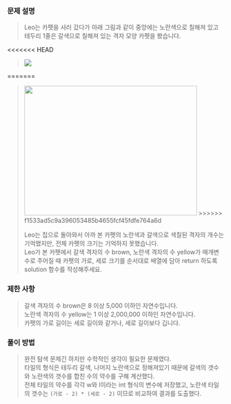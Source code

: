 ### 문제 설명

> Leo는 카펫을 사러 갔다가 아래 그림과 같이 중앙에는 노란색으로 칠해져 있고 테두리 1줄은 갈색으로 칠해져 있는 격자 모양 카펫을 봤습니다.
>
<<<<<<< HEAD
> <img src = "https://grepp-programmers.s3.ap-northeast-2.amazonaws.com/files/production/b1ebb809-f333-4df2-bc81-02682900dc2d/carpet.png">
=======
> <img src = "https://grepp-programmers.s3.ap-northeast-2.amazonaws.com/files/production/b1ebb809-f333-4df2-bc81-02682900dc2d/carpet.png" width = "400" height = "300">
>>>>>>> f1533ad5c9a396053485b4655fcf45fdfe764a6d
> 
> Leo는 집으로 돌아와서 아까 본 카펫의 노란색과 갈색으로 색칠된 격자의 개수는 기억했지만, 전체 카펫의 크기는 기억하지 못했습니다.  
> Leo가 본 카펫에서 갈색 격자의 수 brown, 노란색 격자의 수 yellow가 매개변수로 주어질 때 카펫의 가로, 세로 크기를 순서대로 배열에 담아 return 하도록 solution 함수를 작성해주세요.

### 제한 사항

> 갈색 격자의 수 brown은 8 이상 5,000 이하인 자연수입니다.  
> 노란색 격자의 수 yellow는 1 이상 2,000,000 이하인 자연수입니다.  
> 카펫의 가로 길이는 세로 길이와 같거나, 세로 길이보다 깁니다.  

### 풀이 방법

> 완전 탐색 문제긴 하지만 수학적인 생각이 필요한 문제였다.  
> 타일의 형식은 테두리 갈색, 나머지 노란색으로 정해져있기 때문에 갈색의 갯수와 노란색의 갯수를 합친 수의 약수를 구해 계산했다.  
> 전체 타일의 약수를 각각 w와 l이라는 int 형식의 변수에 저장했고, 노란색 타일의 갯수는 ``` (가로 - 2) * (세로 - 2) ``` 이므로 비교하여 결과를 도출했다.
